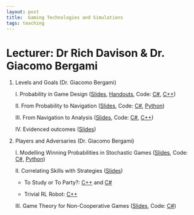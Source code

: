 ```yaml
---
layout: post
title:  Gaming Technologies and Simulations
tags: teaching
---
```


# Lecturer: Dr Rich Davison \& Dr. Giacomo Bergami

 1.  Levels and Goals (Dr. Giacomo Bergami)
 
     I.  Probability in Game Design ([Slides](https://github.com/jackbergus/NCL_CSC3232/blob/main/slides/1_a_probability.pdf), [Handouts](https://github.com/jackbergus/NCL_CSC3232/blob/main/01_probability_game_design.pdf), Code: [C#](https://github.com/jackbergus/NCL_CSC3232/blob/main/csharp/ExamplesFromClass/ConsoleApp2/probabilities/Probabilities.cs), [C++](https://github.com/jackbergus/NCL_CSC3232/tree/main/cpp/01_probability))
     
     II.  From Probability to Navigation ([Slides](https://github.com/jackbergus/NCL_CSC3232/blob/main/slides/1_b_stochastic.pdf), Code: [C#](https://github.com/jackbergus/NCL_CSC3232/blob/main/csharp/ExamplesFromClass/ConsoleApp2/timing/SnakesAndLadders.cs), [Python](https://github.com/jackbergus/NCL_CSC3232/tree/main/python/02_markov/snakes_and_ladders))
     
     III. From Navigation to Analysis ([Slides](https://github.com/jackbergus/NCL_CSC3232/blob/main/slides/1_c_goap.pdf), Code: [C#](https://github.com/jackbergus/NCL_CSC3232/blob/main/csharp/ExamplesFromClass/ConsoleApp2/goap/LocksAndDoors.cs), [C++](https://github.com/jackbergus/NCL_CSC3232/blob/main/cpp/03_goap/main.cpp))
     
     IV. Evidenced outcomes ([Slides](https://github.com/jackbergus/NCL_CSC3232/blob/main/slides/1_d_outcome.pdf))
     
 2. Players and Adversaries (Dr. Giacomo Bergami)
 
     I. Modelling Winning Probabilities in Stochastic Games ([Slides](https://github.com/jackbergus/NCL_CSC3232/blob/main/slides/2_a_stochastic_adv.pdf), Code: [C#](https://github.com/jackbergus/NCL_CSC3232/blob/main/csharp/ExamplesFromClass/ConsoleApp2/timing/Pong.cs), [Python](https://github.com/jackbergus/NCL_CSC3232/blob/main/python/02_markov/Prob_winning_PONG.py))
     
     II. Correlating Skills with Strategies ([Slides](https://github.com/jackbergus/NCL_CSC3232/blob/main/slides/2_b_RL.pdf))
     
       * To Study or To Party?: [C++](https://github.com/jackbergus/NCL_CSC3232/blob/main/cpp/03_goap/study_party.cpp) and [C#](https://github.com/jackbergus/NCL_CSC3232/blob/main/csharp/ExamplesFromClass/ConsoleApp2/goap/StudyOrParty.cs)


       * Trivial RL Robot: [C++](https://github.com/jackbergus/NCL_CSC3232/blob/main/cpp/03_goap/robot.cpp)
     
     III. Game Theory for Non-Cooperative Games ([Slides](https://github.com/jackbergus/NCL_CSC3232/blob/main/slides/2_c_TPCSG.pdf), Code: [C#](https://github.com/jackbergus/NCL_CSC3232/blob/main/csharp/MinMaxProjects/MinMaxProjects/Program.cs))
